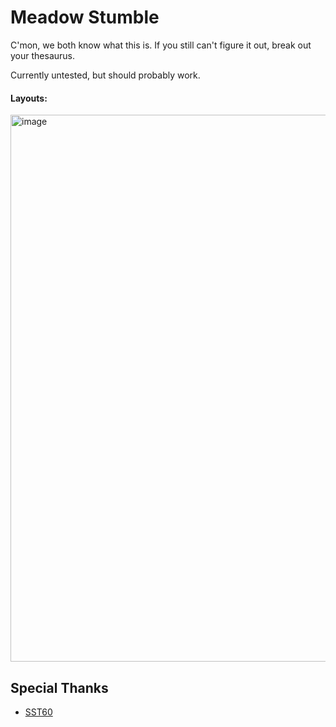 # Meadow Stumble
C'mon, we both know what this is. If you still can't figure it out, break out your thesaurus.

Currently untested, but should probably work.

#### Layouts:
<img width="875" alt="image" src="https://github.com/flamwenco/meadowstumble/assets/2542062/69a3242e-cfa3-4c7d-9ff8-eedf5b83e89f">


## Special Thanks
- [SST60](https://github.com/dededecline/SST60)
